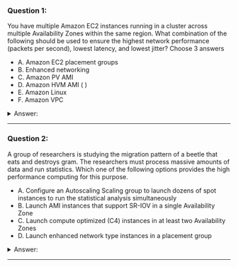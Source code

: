 ### Question 1:

You have multiple Amazon EC2 instances running in a cluster across multiple Availability Zones within the same region. What combination of the following should be used to ensure the highest network performance (packets per second), lowest latency, and lowest jitter? Choose 3 answers

- A. Amazon EC2 placement groups 
- B. Enhanced networking
- C. Amazon PV AMI 
- D. Amazon HVM AMI ( )
- E. Amazon Linux 
- F. Amazon VPC

<details><summary>Answer:</summary><p>
[B, D, F]

Categories:
[EC2, VPC]

Explanation:

Question 1@http://jayendrapatil.com/aws-ec2-enhanced-networking/

A: would not work for multiple AZs

B: provides network performance, lowest latency

C: Requires HVM

D: Requires HVM

E: Can be on others as well

F: works only in VPC, can’t enable enhanced networking if the instance is in EC2-Classic

</p></details><hr>

### Question 2:

A group of researchers is studying the migration pattern of a beetle that eats and destroys gram. The researchers must process massive amounts of data and run statistics. Which one of the following options provides the high performance computing for this purpose.

- A. Configure an Autoscaling Scaling group to launch dozens of spot instances to run the statistical analysis simultaneously
- B. Launch AMI instances that support SR-IOV in a single Availability Zone
- C. Launch compute optimized (C4) instances in at least two Availability Zones
- D. Launch enhanced network type instances in a placement group

<details><summary>Answer:</summary><p>
[D]

Categories:
[]

Explanation:

Question 2@http://jayendrapatil.com/aws-ec2-enhanced-networking/

</p></details><hr>


